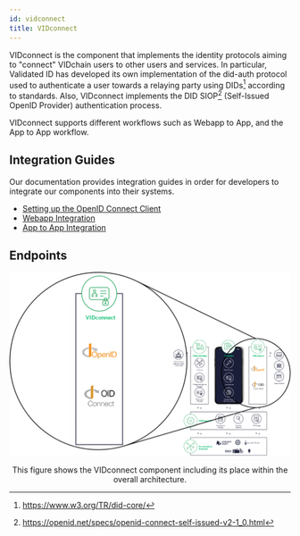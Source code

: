 ```yaml
---
id: vidconnect
title: VIDconnect
---
```


VIDconnect is the component that implements the identity protocols aiming to "connect" VIDchain users to other users and services. In particular, Validated ID has developed its own implementation of the did-auth protocol used to authenticate a user towards a relaying party using DIDs[^1] according to standards. Also, VIDconnect implements the DID SIOP[^2] (Self-Issued OpenID Provider) authentication process.

VIDconnect supports different workflows such as Webapp to App, and the App to App workflow.

## Integration Guides

Our documentation provides integration guides in order for developers to integrate our components into their systems.

- [Setting up the OpenID Connect Client](../2-Integration%20Guides/1-setup-oidc.md)
- [Webapp Integration](../2-Integration%20Guides/2-integration-webapps.md)
- [App to App Integration](../2-Integration%20Guides/3-integration-app2app.md)

## Endpoints

<!--
The current authentication process follows the DID SIOP[^2] (Self-Issued OpenID Provider) authentication flow, which uses JSON Web Tokens (JWT) signed by both parties' DID keys during a mutual authentication flow. It also supports the protocol to exchange Verifiable Credentials[^3] (VCs) as part of the identity token response.

Current version supports only ES256k (and ES256K-R) algorithm (the EC secp256k1).
-->

![vidconnect](../_media/vidconnect.png)

<figcaption align="center">
This figure shows the VIDconnect component including its place within the overall architecture. 
</figcaption>

[^1]: https://www.w3.org/TR/did-core/
[^2]: https://openid.net/specs/openid-connect-self-issued-v2-1_0.html
[^3]: https://www.w3.org/TR/vc-data-model/
